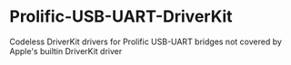 # Prolific-USB-UART-DriverKit
Codeless DriverKit drivers for Prolific USB-UART bridges not covered by Apple's builtin DriverKit driver
